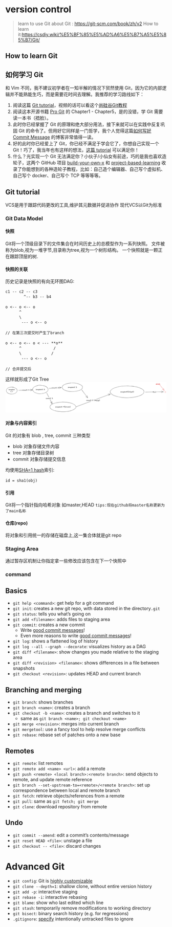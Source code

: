 # version control
> learn to use Git
> about Git : https://git-scm.com/book/zh/v2
> How to learn it:https://csdiy.wiki/%E5%BF%85%E5%AD%A6%E5%B7%A5%E5%85%B7/Git/


## How to learn Git
## 如何学习 Git

和 Vim 不同，我不建议初学者在一知半解的情况下贸然使用 Git，因为它的内部逻辑并不能熟能生巧，而是需要花时间去理解。我推荐的学习路线如下：

1. 阅读这篇 [Git tutorial](https://missing.csail.mit.edu/2020/version-control/)，视频的话可以看这个[尚硅谷Git教程](https://www.bilibili.com/video/BV1vy4y1s7k6)
2. 阅读这本开源书籍 [Pro Git](https://git-scm.com/book/en/v2) 的 Chapter1 - Chapter5，是的没错，学 Git 需要读一本书（捂脸）。
3. 此时你已经掌握了 Git 的原理和绝大部分用法，接下来就可以在实践中反复巩固 Git 的命令了。但用好它同样是一门哲学，我个人觉得这篇[如何写好 Commit Message](https://chris.beams.io/posts/git-commit/) 的博客非常值得一读。
4. 好的此时你已经爱上了 Git，你已经不满足于学会它了，你想自己实现一个 Git！巧了，我当年也有这样的想法，[这篇 tutorial](https://wyag.thb.lt/) 可以满足你！
5. 什么？光实现一个 Git 无法满足你？小伙子/小仙女有前途，巧的是我也喜欢造轮子，这两个 GitHub 项目 [build-your-own-x](https://github.com/danistefanovic/build-your-own-x) 和 [project-based-learning](https://github.com/tuvtran/project-based-learning) 收录了你能想到的各种造轮子教程，比如：自己造个编辑器、自己写个虚拟机、自己写个 docker、自己写个 TCP 等等等等。


## Git tutorial
VCS是用于跟踪代码更改的工具,维护其元数据并促进协作
现代VCS以Git为标准
### Git Data Model
#### 快照
Git将一个顶级目录下的文件集合在时间历史上的总模型作为一系列快照。
文件被称为blob,视为一堆字节,目录称为tree,视为一个树形结构。
一个快照就是一颗正在跟踪顶层的树.
#### 快照的关联
历史记录是快照的有向无环图DAG:
```
c1 -- c2 -- c3
        ^-- b3 -- b4

o <-- o <-- o
      ^
      \
       --- o <-- o

// 在第三次提交时产生了branch

o <-- o <-- o < --- **o**
      ^              /
      \             /
       --- o <-- o

// 合并提交后
```

这样就形成了Git Tree
![](./images/2023-10-22-22-52-33.png)

#### 对象与内容索引
Git 的对象有 blob , tree, commit 三种类型
* blob 对象存储文件内容
* tree 对象存储目录树
* commit 对象存储提交信息

均使用[SHA=1 hash](https://en.wikipedia.org/wiki/SHA-1)索引:

``id = sha1(obj)``

#### 引用
Git将一个指针指向哈希对象
如master,HEAD
`tips:现在github将master名称更新为了main名称`

#### 仓库(repo)
将对象和引用统一的存储在磁盘上,这一集合体就是git repo

### Staging Area
通过暂存区机制让你指定拿一些修改应该包含在下一个快照中


### command


## Basics

- `git help <command>`: get help for a git command
- `git init`: creates a new git repo, with data stored in the directory`.git`
- `git status`: tells you what’s going on
- `git add <filename>`: adds files to staging area
- `git commit`: creates a new commit
    - Write [good commit messages](https://tbaggery.com/2008/04/19/a-note-about-git-commit-messages.html)!
    - Even more reasons to write [good commit messages](https://chris.beams.io/posts/git-commit/)!
- `git log`: shows a flattened log of history
- `git log --all --graph --decorate`: visualizes history as a DAG
- `git diff <filename>`: show changes you made relative to the staging area
- `git diff <revision> <filename>`: shows differences in a file between snapshots
- `git checkout <revision>`: updates HEAD and current branch

## Branching and merging

- `git branch`: shows branches
- `git branch <name>`: creates a branch
- `git checkout -b <name>`: creates a branch and switches to it
    - same as `git branch <name>; git checkout <name>`
- `git merge <revision>`: merges into current branch
- `git mergetool`: use a fancy tool to help resolve merge conflicts
- `git rebase`: rebase set of patches onto a new base

## Remotes

- `git remote`: list remotes
- `git remote add <name> <url>`: add a remote
- `git push <remote> <local branch>:<remote branch>`: send objects to remote, and update remote reference
- `git branch --set-upstream-to=<remote>/<remote branch>`: set up correspondence between local and remote branch
- `git fetch`: retrieve objects/references from a remote
- `git pull`: same as `git fetch; git merge`
- `git clone`: download repository from remote

## Undo

- `git commit --amend`: edit a commit’s contents/message
- `git reset HEAD <file>`: unstage a file
- `git checkout -- <file>`: discard changes

# Advanced Git

- `git config`: Git is [highly customizable](https://git-scm.com/docs/git-config)
- `git clone --depth=1`: shallow clone, without entire version history
- `git add -p`: interactive staging
- `git rebase -i`: interactive rebasing
- `git blame`: show who last edited which line
- `git stash`: temporarily remove modifications to working directory
- `git bisect`: binary search history (e.g. for regressions)
- `.gitignore`: [specify](https://git-scm.com/docs/gitignore) intentionally untracked files to ignore